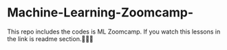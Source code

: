 # Machine-Learning-Zoomcamp-
This repo includes the codes is ML Zoomcamp. If you watch this lessons in the link is readme section.👩🏼‍💻

